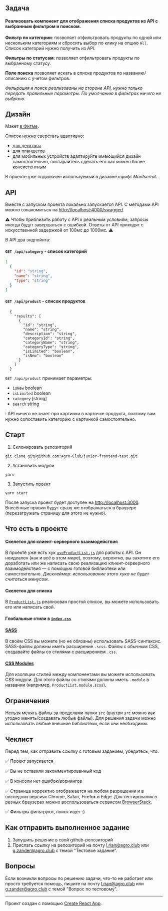 ## Задача

#### Реализовать компонент для отображения списка продуктов из API с выбранным фильтром и поиском.

**Фильтр по категории**: позволяет отфильтровать продукты по одной или нескольким категориям и сбросить выбор по клику на опцию `All`. Список категорий нужно получить из API.

**Фильтры по статусам**: позволяет отфильтровать продукты по выбранному статусу.

**Поле поиска** позволяет искать в списке продуктов по названию/описанию с учетом фильтров.

*Фильрация и поиск реализованы на стороне API, нужно только передать правильные параметры. По умолчанию в фильтрах ничего не выбрано*.

## Дизайн

Макет [в Фигме](https://www.figma.com/file/sOoPi2gOZvfqjOQHa9awMC/Agro.Club-Home-project-Junior-Dev). 

Список нужно сверстать адаптивно:
- [для десктопа](https://www.figma.com/file/sOoPi2gOZvfqjOQHa9awMC/Agro.Club-Home-project-Junior-Dev?node-id=5477%3A11) 
- [для планшетов](https://www.figma.com/file/sOoPi2gOZvfqjOQHa9awMC/Agro.Club-Home-project-Junior-Dev?node-id=5480%3A6814)
- для мобильных устройств адаптируйте имеющийся дизайн самостоятельно, постарайтесь сделать его как можно более консистентным

В проекте уже подключен используемый в дизайне шрифт *Montserrat*.

## API

Вместе с запуском проекта локально запускается API. С методами API можно ознакомиться на [http://localhost:4000/swagger/](http://localhost:4000/swagger/).

⚠️ Чтобы приблизить работу с API к реальным условиям, запросы иногда будут завершаться с ошибкой. Ответы от API приходят с искусственной задержкой от 100мс до 1000мс. ⚠️

В API два эндпойнта:
#### `GET /api/category` - список категорий
```json
[
  {
    "id": "string",
    "name": "string",
    "type": "string"
  }
]
```
#### `GET /api/product` - список продуктов
```json5
  {
    "results": [
      {
        "id": "string",
        "name": "string",
        "description": "string",
        "categoryId": "string",
        "categoryName": "string",
        "categoryType": "string", 
        "isLimited": "boolean",
        "isNew": "boolean"
      }
    ]
  }
```

`GET /api/product` принимает параметры:
- `isNew`  boolean 
- `isLimited`  boolean 
- `category`  [string] 
- `search` string

❕ API ничего не знает про картинки в карточке продукта, поэтому вам нужно сопоставить категорию с картинкой самостоятельно.

## Старт

1. Склонировать репозиторий 
```shell
git clone git@github.com:Agro-Club/junior-frontend-test.git
```
2. Установить модули
```shell
yarn
```
3. Запустить проект
```shell
yarn start
```

После запуска проект будет доступен на [http://localhost:3000](http://localhost:3000). Внесённые правки будут сразу же отображаться в браузере (перезагружать страницу для этого не нужно).

## Что есть в проекте

#### Скелетон для клиент-серверного взаимодействия

В проекте уже есть хук  [`useProductList.js`](src/components/ProductList/useProductList.js) для работы с API. Он неидеален (как и всё в этом мире), поэтому, вероятно, вы захотите его доработать или же написать свою реализацию клиент-серверного взаимодействия — с помощью готовой библиотеки или самостоятельно. *Дисклеймер: использование этого хука не будет считаться минусом*.

#### Скелетон для списка

В [`ProductList.js`](src/components/ProductList/ProductList.js) реализован простой список, вы можете использовать его или написать свой.

#### Глобальные стили в [`index.css`](src/index.css)

#### [SASS](https://sass-lang.com/)

В своём CSS вы можете (но не обязаны) использовать SASS-синтаксис. SASS-файлы должны иметь расширение `.scss`. Файлы с обычным CSS, создавайте файлы со стилями с расширением `.css`.

#### [CSS Modules](https://github.com/css-modules/css-modules)

Для изоляции стилей между компонентами вы можете использовать CSS модули. Для этого файлы со стилями должны иметь `.module` в названии  (например, `ProductList.module.scss`).

## Ограничения

Нельзя менять файлы за пределами папки `src` (внутри `src` можно как угодно менять/создавать любые файлы). Для решения задачи можно использовать любые внешние библиотеки, если они необходимы.

## Чеклист

Перед тем, как отправить ссылку с готовым заданием, убедитесь, что:

✅ Проект запускается

✅ Вы не оставили закомментированный код

✅ В консоли нет ошибок/ворнингов

✅ Страница корректно отображается на любом разрешении и в последних версиях Chrome, Safari, Firefox и Edge. Для тестирования в разных браузерах можно воспользоваться сервисом [BrowserStack](https://www.browserstack.com/).

✅ Фильтры фильтруют, поиск ищет :)

## Как отправить выполненное задание

1. Запушить решение в свой github-репозиторий
2. Прислать ссылку на репозиторий на почту [l.rian@agro.club](mailto:l.rian@agro.club) или [g.zander@agro.club](mailto:g.zander@agro.club) c темой "Тестовое задание".

## Вопросы

Если возникли вопросы по решению задачи, что-то не работает или просто требуется помощь, пишите на почту [l.rian@agro.club](mailto:l.rian@agro.club) или [g.zander@agro.club](mailto:g.zander@agro.club) c темой "Вопрос по тестовому".

--------------------

Проект создан с помощью [Create React App](https://github.com/facebook/create-react-app).


